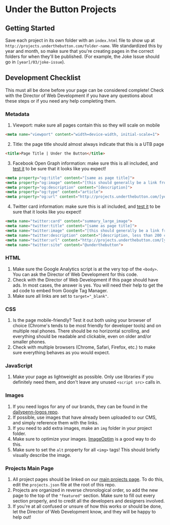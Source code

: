 # Under the Button Projects

## Getting Started

Save each project in its own folder with an `index.html` file to show up at `http://projects.underthebutton.com/folder-name`. We standardized this by year and month, so make sure that you're creating pages in the correct folders for when they'll be published. (For example, the Joke Issue should go in `[year]/03/joke-issue`).

## Development Checklist
This must all be done before your page can be considered complete! Check with the Director of Web Development if you have any questions about these steps or if you need any help completing them.

### Metadata
  1. Viewport: make sure all pages contain this so they will scale on mobile
  ```HTML
  <meta name="viewport" content="width=device-width, initial-scale=1">
  ```
  2. Title: the page title should almost always indicate that this is a UTB page
  ```HTML
  <title>Page Title | Under the Button</title>
  ```
  3. Facebook Open Graph information: make sure this is all included, and [test it](https://developers.facebook.com/tools/debug/) to be sure that it looks like you expect!
  ```HTML
  <meta property="og:title" content="[same as page title]">
  <meta property="og:image" content="[this should generally be a link from our CMS]">
  <meta property="og:description" content="[description]">
  <meta property="og:type" content="article">
  <meta property="og:url" content="http://projects.underthebutton.com/[year]/[month]/[project-name]">
  ```
  4. Twitter card information: make sure this is all included, and [test it](https://cards-dev.twitter.com/validator) to be sure that it looks like you expect!
  ```HTML
  <meta name="twitter:card" content="summary_large_image">
  <meta name="twitter:title" content="[same as page title]">
  <meta name="twitter:image" content="[this should generally be a link from our CMS]">
  <meta name="twitter:description" content="[description, less than 200 characters]">
  <meta name="twitter:url" content="http://projects.underthebutton.com/[year]/[month]/[project-name]">
  <meta name="twitter:site" content="@underthebutton">
  ```

### HTML
  1. Make sure the Google Analytics script is at the very top of the `<body>`. You can ask the Director of Web Development for this code.
  2. Check with the Director of Web Development if this page should have ads. In most cases, the answer is yes. You will need their help to get the ad code to embed from Google Tag Manager.
  3. Make sure all links are set to `target="_blank"`.

### CSS
  1. Is the page mobile-friendly? Test it out both using your browser of choice (Chrome's tends to be most friendly for developer tools) and on multiple real phones. There should be no horizontal scrolling, and everything should be readable and clickable, even on older and/or smaller phones.
  2. Check with multiple browsers (Chrome, Safari, Firefox, etc.) to make sure everything behaves as you would expect.

### JavaScript
  1. Make your page as lightweight as possible. Only use libraries if you definitely need them, and don't leave any unused `<script src>` calls in.

### Images
  1. If you need logos for any of our brands, they can be found in the [dailypenn-logos repo](https://github.com/dailypenn/dailypenn-logos).
  2. If possible, use images that have already been uploaded to our CMS, and simply reference them with the links.
  3. If you need to add extra images, make an `img` folder in your project folder.
  4. Make sure to optimize your images. [ImageOptim](https://imageoptim.com) is a good way to do this.
  5. Make sure to set the `alt` property for all `<img>` tags! This should briefly visually describe the image.

### Projects Main Page
  1. All project pages should be linked on our [main projects page](http://projects.underthebutton.com). To do this, edit the `projects.json` file at the root of this repo.
  2. Projects are organized in reverse chronological order, so add the new page to the top of the `"featured"` section. Make sure to fill out every section properly, and to credit all the developers and designers involved.
  3. If you're at all confused or unsure of how this works or should be done, let the Director of Web Development know, and they will be happy to help out!
